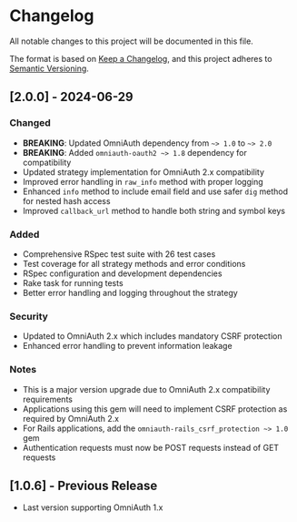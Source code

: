 # Changelog

All notable changes to this project will be documented in this file.

The format is based on [Keep a Changelog](https://keepachangelog.com/en/1.0.0/),
and this project adheres to [Semantic Versioning](https://semver.org/spec/v2.0.0.html).

## [2.0.0] - 2024-06-29

### Changed
- **BREAKING**: Updated OmniAuth dependency from `~> 1.0` to `~> 2.0`
- **BREAKING**: Added `omniauth-oauth2 ~> 1.8` dependency for compatibility
- Updated strategy implementation for OmniAuth 2.x compatibility
- Improved error handling in `raw_info` method with proper logging
- Enhanced `info` method to include email field and use safer `dig` method for nested hash access
- Improved `callback_url` method to handle both string and symbol keys

### Added
- Comprehensive RSpec test suite with 26 test cases
- Test coverage for all strategy methods and error conditions
- RSpec configuration and development dependencies
- Rake task for running tests
- Better error handling and logging throughout the strategy

### Security
- Updated to OmniAuth 2.x which includes mandatory CSRF protection
- Enhanced error handling to prevent information leakage

### Notes
- This is a major version upgrade due to OmniAuth 2.x compatibility requirements
- Applications using this gem will need to implement CSRF protection as required by OmniAuth 2.x
- For Rails applications, add the `omniauth-rails_csrf_protection ~> 1.0` gem
- Authentication requests must now be POST requests instead of GET requests

## [1.0.6] - Previous Release
- Last version supporting OmniAuth 1.x